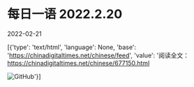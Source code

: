 # 每日一语 2022.2.20

2022-02-21

[{'type': 'text/html', 'language': None, 'base': 'https://chinadigitaltimes.net/chinese/feed', 'value': '阅读全文：https://chinadigitaltimes.net/chinese/677150.html

![GitHub](https://chinadigitaltimes.net/chinese/files/2022/02/2.20.jpg)'}]